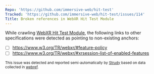 ```yaml
---
Repo: 'https://github.com/immersive-web/hit-test'
Tracked: 'https://github.com/immersive-web/hit-test/issues/114'
Title: Broken references in WebXR Hit Test Module
---
```


While crawling [WebXR Hit Test Module](https://immersive-web.github.io/hit-test/), the following links to other specifications were detected as pointing to non-existing anchors:
* [ ] https://www.w3.org/TR/webxr/#feature-policy
* [ ] https://www.w3.org/TR/webxr/#xrsession-list-of-enabled-features

<sub>This issue was detected and reported semi-automatically by [Strudy](https://github.com/w3c/strudy/) based on data collected in [webref](https://github.com/w3c/webref/).</sub>
